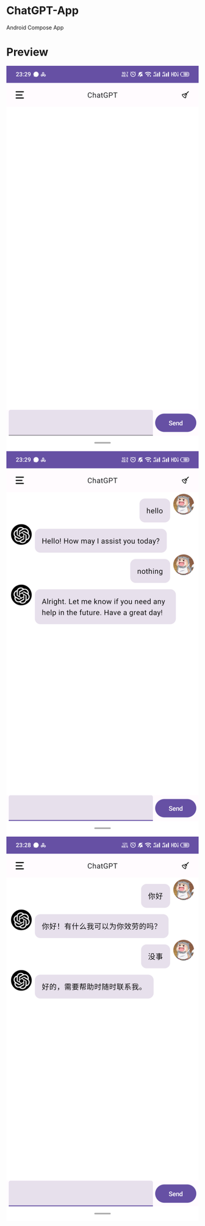 # ChatGPT-App

Android Compose App

# Preview

![](https://github.com/Jun19/ChatGPT-App/blob/master/images/S30306-23291360.png)
![](https://github.com/Jun19/ChatGPT-App/blob/master/images/S30306-23292753.png)
![](https://github.com/Jun19/ChatGPT-App/blob/master/images/S30306-23284530.png)
